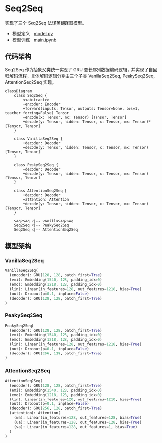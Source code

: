 # Seq2Seq

实现了三个 Seq2Seq 法译英翻译器模型。

- 模型定义：[model.py](./model.py)
- 模型训练：[main.ipynb](./main.ipynb)

## 代码架构

Seq2Seq 作为抽象父类统一实现了 GRU 变长序列数据编码逻辑，并实现了自回归解码流程，具体解码逻辑分别由三个子类 VanillaSeq2Seq, PeakySeq2Seq, AttentionSeq2Seq 实现。

```mermaid
classDiagram
    class Seq2Seq {
        <<abstract>>
        +encoder: Encoder
        +forward(inputs: Tensor, outputs: Tensor=None, bos=1, teacher_forcing=False) Tensor
        +encode(x: Tensor, mx: Tensor) [Tensor, Tensor]
        +decode(y: Tensor, hidden: Tensor, x: Tensor, mx: Tensor)* [Tensor, Tensor]
    }

    class VanillaSeq2Seq {
        +decoder: Decoder
        +decode(y: Tensor, hidden: Tensor, x: Tensor, mx: Tensor) [Tensor, Tensor]
    }

    class PeakySeq2Seq {
        +decoder: Decoder
        +decode(y: Tensor, hidden: Tensor, x: Tensor, mx: Tensor) [Tensor, Tensor]
    }

    class AttentionSeq2Seq {
        +decoder: Decoder
        +attention: Attention
        +decode(y: Tensor, hidden: Tensor, x: Tensor, mx: Tensor) [Tensor, Tensor]
    }

    Seq2Seq <|-- VanillaSeq2Seq
    Seq2Seq <|-- PeakySeq2Seq
    Seq2Seq <|-- AttentionSeq2Seq
```

## 模型架构

### VanillaSeq2Seq

```python
VanillaSeq2Seq(
  (encoder): GRU(128, 128, batch_first=True)
  (emi): Embedding(1540, 128, padding_idx=0)
  (emo): Embedding(1218, 128, padding_idx=0)
  (lin): Linear(in_features=128, out_features=1218, bias=True)
  (out): Dropout(p=0.1, inplace=False)
  (decoder): GRU(128, 128, batch_first=True)
)
```

### PeakySeq2Seq

```python
PeakySeq2Seq(
  (encoder): GRU(128, 128, batch_first=True)
  (emi): Embedding(1540, 128, padding_idx=0)
  (emo): Embedding(1218, 128, padding_idx=0)
  (lin): Linear(in_features=128, out_features=1218, bias=True)
  (out): Dropout(p=0.1, inplace=False)
  (decoder): GRU(256, 128, batch_first=True)
)
```

### AttentionSeq2Seq

```python
AttentionSeq2Seq(
  (encoder): GRU(128, 128, batch_first=True)
  (emi): Embedding(1540, 128, padding_idx=0)
  (emo): Embedding(1218, 128, padding_idx=0)
  (lin): Linear(in_features=128, out_features=1218, bias=True)
  (out): Dropout(p=0.1, inplace=False)
  (decoder): GRU(256, 128, batch_first=True)
  (attention): Attention(
    (wa): Linear(in_features=128, out_features=128, bias=True)
    (ua): Linear(in_features=128, out_features=128, bias=True)
    (va): Linear(in_features=128, out_features=1, bias=True)
  )
)
```
